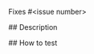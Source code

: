 <!--
  Thanks for making a pull request! 
  
  Before submitting, please read our contributing guidelines:
  https://github.com/unmock/unmock-java-core/blob/master/CONTRIBUTING.md

  Have any questions? 
  Feel free to ask in this PR and one of our maintainers will be happy to help 🙌
-->

Fixes #<issue number>

## Description

<!-- Write a brief description of the changes introduced by this PR -->

## How to test 

<!-- What steps can we take to test that your code is working properly -->

